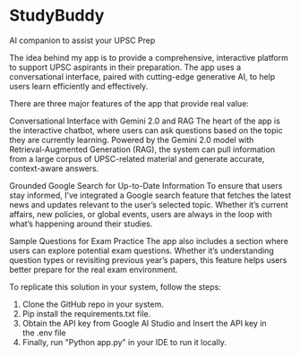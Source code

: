 # StudyBuddy
AI companion to assist your UPSC Prep

The idea behind my app is to provide a comprehensive, interactive platform to support UPSC aspirants in their preparation. The app uses a conversational interface, paired with cutting-edge generative AI, to help users learn efficiently and effectively.

There are three major features of the app that provide real value:

Conversational Interface with Gemini 2.0 and RAG
The heart of the app is the interactive chatbot, where users can ask questions based on the topic they are currently learning. Powered by the Gemini 2.0 model with Retrieval-Augmented Generation (RAG), the system can pull information from a large corpus of UPSC-related material and generate accurate, context-aware answers.

Grounded Google Search for Up-to-Date Information
To ensure that users stay informed, I’ve integrated a Google search feature that fetches the latest news and updates relevant to the user’s selected topic. Whether it’s current affairs, new policies, or global events, users are always in the loop with what’s happening around their studies.

Sample Questions for Exam Practice
The app also includes a section where users can explore potential exam questions. Whether it’s understanding question types or revisiting previous year’s papers, this feature helps users better prepare for the real exam environment.

To replicate this solution in your system, follow the steps:
1. Clone the GitHub repo in your system.
2. Pip install the requirements.txt file.
3. Obtain the API key from Google AI Studio and Insert the API key in the .env file
4. Finally, run "Python app.py" in your IDE to run it locally.
